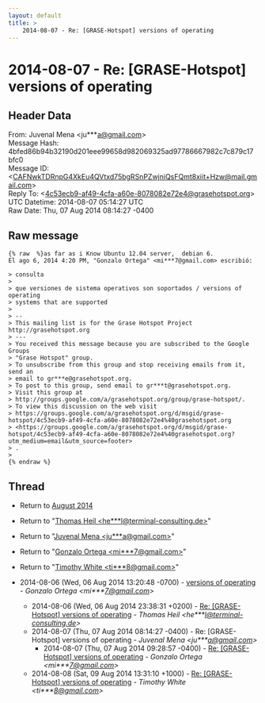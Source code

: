 ```yaml
---
layout: default
title: >
    2014-08-07 - Re: [GRASE-Hotspot] versions of operating
---
```


# 2014-08-07 - Re: [GRASE-Hotspot] versions of operating

## Header Data

From: Juvenal Mena \<ju***a@gmail.com\><br>
Message Hash: 4bfed86b94b32190d201eee99658d982069325ad97786667982c7c879c17bfc0<br>
Message ID: \<CAFNwkTDRnpG4XkEu4QVtxd75bgRSnPZwjniQsFQmt8xiit+Hzw@mail.gmail.com\><br>
Reply To: \<4c53ecb9-af49-4cfa-a60e-8078082e72e4@grasehotspot.org\><br>
UTC Datetime: 2014-08-07 05:14:27 UTC<br>
Raw Date: Thu, 07 Aug 2014 08:14:27 -0400<br>

## Raw message

```
{% raw  %}as far as i Know Ubuntu 12.04 server,  debian 6.
El ago 6, 2014 4:20 PM, "Gonzalo Ortega" <mi***7@gmail.com> escribió:

> consulta
>
> que versiones de sistema operativos son soportados / versions of operating
> systems that are supported
>
> --
> This mailing list is for the Grase Hotspot Project http://grasehotspot.org
> ---
> You received this message because you are subscribed to the Google Groups
> "Grase Hotspot" group.
> To unsubscribe from this group and stop receiving emails from it, send an
> email to gr***e@grasehotspot.org.
> To post to this group, send email to gr***t@grasehotspot.org.
> Visit this group at
> http://groups.google.com/a/grasehotspot.org/group/grase-hotspot/.
> To view this discussion on the web visit
> https://groups.google.com/a/grasehotspot.org/d/msgid/grase-hotspot/4c53ecb9-af49-4cfa-a60e-8078082e72e4%40grasehotspot.org
> <https://groups.google.com/a/grasehotspot.org/d/msgid/grase-hotspot/4c53ecb9-af49-4cfa-a60e-8078082e72e4%40grasehotspot.org?utm_medium=email&utm_source=footer>
> .
>
{% endraw %}
```

## Thread

+ Return to [August 2014](/archive/2014/08)

+ Return to "[Thomas Heil <he***l<span>@</span>terminal-consulting.de>](/authors/he___l_at_terminalconsulting_de)"
+ Return to "[Juvenal Mena <ju***a<span>@</span>gmail.com>](/authors/ju___a_at_gmail_com)"
+ Return to "[Gonzalo Ortega <mi***7<span>@</span>gmail.com>](/authors/mi___7_at_gmail_com)"
+ Return to "[Timothy White <ti***8<span>@</span>gmail.com>](/authors/ti___8_at_gmail_com)"

+ 2014-08-06 (Wed, 06 Aug 2014 13:20:48 -0700) - [versions of operating](/archive/2014/08/9537cffd3632c52f0beb3c25c0ac1eaf5539dce03083da294927bf23fa88b8ee) - _Gonzalo Ortega \<mi***7@gmail.com\>_
  + 2014-08-06 (Wed, 06 Aug 2014 23:38:31 +0200) - [Re: [GRASE-Hotspot] versions of operating](/archive/2014/08/5f5633e42aacfbb8eb8e3d45dbd7d74092c5f317f3a207aeee44c82da23d31ae) - _Thomas Heil \<he***l@terminal-consulting.de\>_
  + 2014-08-07 (Thu, 07 Aug 2014 08:14:27 -0400) - Re: [GRASE-Hotspot] versions of operating - _Juvenal Mena \<ju***a@gmail.com\>_
    + 2014-08-07 (Thu, 07 Aug 2014 09:28:57 -0400) - [Re: [GRASE-Hotspot] versions of operating](/archive/2014/08/ddd4d96ea8edbefb6da890450cfd5955f6b0955dbc1a45683283d6ab01271f90) - _Gonzalo Ortega \<mi***7@gmail.com\>_
  + 2014-08-08 (Sat, 09 Aug 2014 13:31:10 +1000) - [Re: [GRASE-Hotspot] versions of operating](/archive/2014/08/705f515e058e0f40a394bc7398bddb2a884a2f36a9983e7da32084dd43e79503) - _Timothy White \<ti***8@gmail.com\>_

